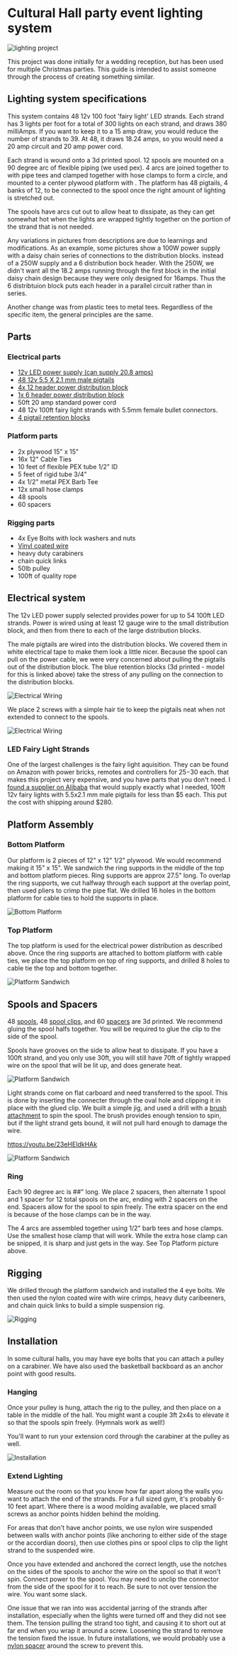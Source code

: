 # Cultural Hall party event lighting system

![lighting project](IMG_20231216_152945.jpg)

This project was done initially for a wedding reception, but has been used for multiple Christmas parties. This guide is intended to assist someone through the process of creating something similar.

## Lighting system specifications

This system contains 48 12v 100 foot 'fairy light' LED strands. Each strand has 3 lights per foot for a total of 300 lights on each strand, and draws 380 milliAmps. If you want to keep it to a 15 amp draw, you would reduce the number of strands to 39. At 48, it draws 18.24 amps, so you would need a 20 amp circuit and 20 amp power cord.

Each strand is wound onto a 3d printed spool. 12 spools are mounted on a 90 degree arc of flexible piping (we used pex). 4 arcs are joined together to with pipe tees and clamped together with hose clamps to form a circle, and mounted to a center plywood platform with . The platform has 48 pigtails, 4 banks of 12, to be connected to the spool once the right amount of lighting is stretched out.

The spools have arcs cut out to allow heat to dissipate, as they can get somewhat hot when the lights are wrapped tightly together on the portion of the strand that is not needed.

Any variations in pictures from descriptions are due to learnings and modifications. As an example, some pictures show a 100W power supply with a daisy chain series of connections to the distribution blocks. instead of a 250W supply and a 6 distribution bock header. With the 250W, we didn't want all the 18.2 amps running through the first block in the initial daisy chain design because they were only designed for 16amps. Thus the 6 distribtuion block puts each header in a parallel circuit rather than in series. 

Another change was from plastic tees to metal tees. Regardless of the specific item, the general principles are the same.

## Parts

### Electrical parts

- [12v LED power supply (can supply 20.8 amps)](https://www.amazon.com/gp/product/B07Y61R8SR/ref=ppx_yo_dt_b_search_asin_title?ie=UTF8&th=1)
- [48 12v 5.5 X 2.1 mm male pigtails](https://www.amazon.com/gp/product/B07BRKGZYN/ref=ppx_yo_dt_b_asin_title_o00_s00?ie=UTF8&th=1)
- [4x 12 header power distribution block](https://www.amazon.com/gp/product/B08TBXQ7H6/ref=ppx_yo_dt_b_asin_title_o04_s00?ie=UTF8&psc=1)
- [1x 6 header power distribution block](https://www.amazon.com/gp/product/B09D3BV22M/ref=ppx_yo_dt_b_asin_title_o01_s00?ie=UTF8&psc=1)
- 50ft 20 amp standard power cord
- 48 12v 100ft fairy light strands with 5.5mm female bullet connectors.
- [4 pigtail retention blocks](cord_clamp3.3mf)

### Platform parts

- 2x plywood 15" x 15"
- 16x 12" Cable Ties
- 10 feet of flexible PEX tube 1/2" ID
- 5 feet of rigid tube 3/4"
- 4x 1/2" metal PEX Barb Tee
- 12x small hose clamps
- 48 spools 
- 60 spacers

### Rigging parts

- 4x Eye Bolts with lock washers and nuts
- [Vinyl coated wire](https://www.amazon.com/gp/product/B08FY86482/ref=ppx_yo_dt_b_asin_title_o04_s00?ie=UTF8&th=1)
- heavy duty carabiners
- chain quick links
- 50lb pulley
- 100ft of quality rope


## Electrical system

The 12v LED power supply selected provides power for up to 54 100ft LED strands. Power is wired using at least 12 gauge wire to the small distribution block, and then from there to each of the large distribution blocks.

The male pigtails are wired into the distribution blocks. We covered them in white electrical tape to make them look a little nicer. Because the spool can pull on the power cable, we were very concerned about pulling the pigtails out of the distribution block. The blue retention blocks (3d printed - model for this is linked above) take the stress of any pulling on the connection to the distribution blocks.

![Electrical Wiring](IMG_20231219_084156.jpg)

We place 2 screws with a simple hair tie to keep the pigtails neat when not extended to connect to the spools.

![Electrical Wiring](IMG_20211211_223632.jpg)

### LED Fairy Light Strands

One of the largest challenges is the fairy light aquisition. They can be found on Amazon with power bricks, remotes and controllers for $25-$30 each. that makes this project very expensive, and you have parts that you don't need. I [found a supplier on Alibaba](https://www.alibaba.com/product-detail/30m-50m-100m-200m-LED-String_62558179881.html) that would supply exactly what I needed, 100ft 12v fairy lights with 5.5x2.1 mm male pigtails for less than $5 each. This put the cost with shipping around $280.

## Platform Assembly

### Bottom Platform

Our platform is 2 pieces of 12" x 12" 1/2" plywood. We would recommend making it 15" x 15". We sandwich the ring supports in the middle of the top and bottom platform pieces. Ring supports are approx 27.5" long.  To overlap the ring supports, we cut halfway through each support at the overlap point, then used pliers to crimp the pipe flat. We drilled 16 holes in the bottom platform for cable ties to hold the supports in place.

![Bottom Platform](IMG_20211204_191408.jpg)


### Top Platform

The top platform is used for the electrical power distribution as described above. Once the ring supports are attached to bottom platform with cable ties, we place the top platform on top of ring supports, and drilled 8 holes to cable tie the top and bottom together.

![Platform Sandwich](IMG_20211211_223632.jpg)

## Spools and Spacers

48 [spools](spool.3mf), 48 [spool clips](spool_clip.3mf), and 60 [spacers](spool_spacer.3mf) are 3d printed. We recommend gluing the spool halfs together. You will be required to glue the clip to the side of the spool.

Spools have grooves on the side to allow heat to dissipate. If you have a 100ft strand, and you only use 30ft, you will still have 70ft of tightly wrapped wire on the spool that will be lit up, and does generate heat.

![Platform Sandwich](IMG_20231219_110943.jpg)

Light strands come on flat carboard and need transferred to the spool. This is done by inserting the connecter through the oval hole and clipping it in place with the glued clip. We built a simple jig, and used a drill with a [brush attachment](https://www.amazon.com/Attachment-Scrubber-Cleaning-Bathroom-Laundry/dp/B07MKJQCXP?source=ps-sl-shoppingads-lpcontext&ref_=fplfs&psc=1&smid=A1QJ2W4S6R7LU2) to spin the spool. The brush provides enough tension to spin, but if the light strand gets bound, it will not pull hard enough to damage the wire.

https://youtu.be/23eHEIdkHAk

![Platform Sandwich](IMG_20231219_110957.jpg)

### Ring

Each 90 degree arc is ##" long. We place 2 spacers, then alternate 1 spool and 1 spacer for 12 total spools on the arc, ending with 2 spacers on the end. Spacers allow for the spool to spin freely. The extra spacer on the end is because of the hose clamps can be in the way.

The 4 arcs are assembled together using 1/2" barb tees and hose clamps. Use the smallest hose clamp that will work. While the extra hose clamp can be snipped, it is sharp and just gets in the way. See Top Platform picture above.

## Rigging

We drilled through the platform sandwich and installed the 4 eye bolts. We then used the nylon coated wire with wire crimps, heavy duty caribeeners, and chain quick links to build a simple suspension rig.

![Rigging](IMG_20211212_173622.jpg)

## Installation

In some cultural halls, you may have eye bolts that you can attach a pulley on a carabiner. We have also used the basketball backboard as an anchor point with good results. 

### Hanging

Once your pulley is hung, attach the rig to the pulley, and then place on a table in the middle of the hall. You might want a couple 3ft 2x4s to elevate it so that the spools spin freely. (Hymnals work as well!)

You'll want to run your extension cord through the carabiner at the pulley as well.

![Installation](IMG_20231214_212618.jpg)

### Extend Lighting

Measure out the room so that you know how far apart along the walls you want to attach the end of the strands. For a full sized gym, it's probably 6-10 feet apart. Where there is a wood molding available, we placed small screws as anchor points hidden behind the molding.

For areas that don't have anchor points, we use nylon wire suspended between walls with anchor points (like anchoring to either side of the stage or the accordian doors), then use clothes pins or spool clips to clip the light strand to the suspended wire.

Once you have extended and anchored the correct length, use the notches on the sides of the spools to anchor the wire on the spool so that it won't spin. Connect power to the spool. You may need to unclip the connector from the side of the spool for it to reach. Be sure to not over tension the wire. You want some slack.

One issue that we ran into was accidental jarring of the strands after installation, especially when the lights were turned off and they did not see them. The tension pulling the strand too tight, and causing it to short out at far end when you wrap it around a screw. Loosening the strand to remove the tension fixed the issue. In future installations, we would probably use a [nylon spacer](https://www.amazon.com/Assortment-Electrical-Spacers-Plastic-Receptacle/dp/B0C7CLB513) around the screw to prevent this.
